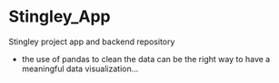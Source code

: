 # Stingley_App
Stingley project app and backend repository

- the use of pandas to clean the data can be the right way to have a meaningful data visualization...
